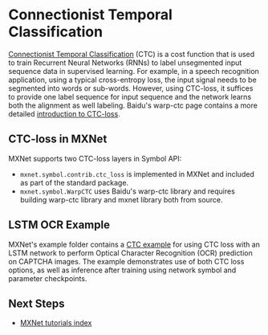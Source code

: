 # Connectionist Temporal Classification

[Connectionist Temporal Classification](https://www.cs.toronto.edu/~graves/icml_2006.pdf) (CTC) is a cost function that is used to train Recurrent Neural Networks (RNNs) to label unsegmented input sequence data in supervised learning. For example, in a speech recognition application, using a typical cross-entropy loss, the input signal needs to be segmented into words or sub-words. However, using CTC-loss, it suffices to provide one label sequence for input sequence and the network learns both the alignment as well labeling. Baidu's warp-ctc page contains a more detailed [introduction to CTC-loss](https://github.com/baidu-research/warp-ctc#introduction).

## CTC-loss in MXNet
MXNet supports two CTC-loss layers in Symbol API:

* `mxnet.symbol.contrib.ctc_loss` is implemented in MXNet and included as part of the standard package.
* `mxnet.symbol.WarpCTC` uses Baidu's warp-ctc library and requires building warp-ctc library and mxnet library both from source.

## LSTM OCR Example
MXNet's example folder contains a [CTC example](https://github.com/apache/incubator-mxnet/tree/master/example/ctc) for using CTC loss with an LSTM network to perform Optical Character Recognition (OCR) prediction on CAPTCHA images. The example demonstrates use of both CTC loss options, as well as inference after training using network symbol and parameter checkpoints.

## Next Steps
* [MXNet tutorials index](http://mxnet.io/tutorials/index.html)

<!-- INSERT SOURCE DOWNLOAD BUTTONS -->